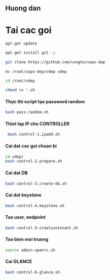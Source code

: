 ## Huong dan

# Tai cac goi
```sh
apt-get update

apt-get install git -y
	
git clone https://github.com/congto/vops-dep
	
mv /root/vops-dep/vdep vdep

cd /root/vdep
	
chmod +x *.sh
```

#### Thực thi script tạo password random
```sh
bash pass-random.sh
```

#### Thiet lap IP cho CONTROLLER
```sh
 bash control-1.ipadd.sh
 ```
 
 #### Cai dat cac goi chuan bi
 ```sh
 cd vdep/
bash control-2.prepare.sh
```

#### Cai dat DB
```sh
bash control-3.create-db.sh
```

#### Cai dat keystone
```sh
bash control-4.keystone.sh
```

#### Tao user, endpoint
```sh
bash control-5-creatusetenant.sh
```

#### Tao bien moi truong
```sh
source admin-openrc.sh
 ```
 #### Cai GLANCE
 ```sh
 bash control-6.glance.sh
```
